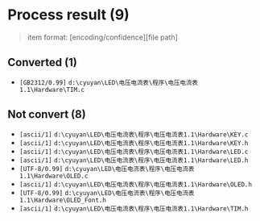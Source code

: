 # Process result (9)

> item format: [encoding/confidence][file path]

## Converted (1)

- `[GB2312/0.99]` `d:\cyuyan\LED\电压电流表\程序\电压电流表1.1\Hardware\TIM.c`

## Not convert (8)

- `[ascii/1]` `d:\cyuyan\LED\电压电流表\程序\电压电流表1.1\Hardware\KEY.c`
- `[ascii/1]` `d:\cyuyan\LED\电压电流表\程序\电压电流表1.1\Hardware\KEY.h`
- `[ascii/1]` `d:\cyuyan\LED\电压电流表\程序\电压电流表1.1\Hardware\LED.c`
- `[ascii/1]` `d:\cyuyan\LED\电压电流表\程序\电压电流表1.1\Hardware\LED.h`
- `[UTF-8/0.99]` `d:\cyuyan\LED\电压电流表\程序\电压电流表1.1\Hardware\OLED.c`
- `[ascii/1]` `d:\cyuyan\LED\电压电流表\程序\电压电流表1.1\Hardware\OLED.h`
- `[UTF-8/0.99]` `d:\cyuyan\LED\电压电流表\程序\电压电流表1.1\Hardware\OLED_Font.h`
- `[ascii/1]` `d:\cyuyan\LED\电压电流表\程序\电压电流表1.1\Hardware\TIM.h`
